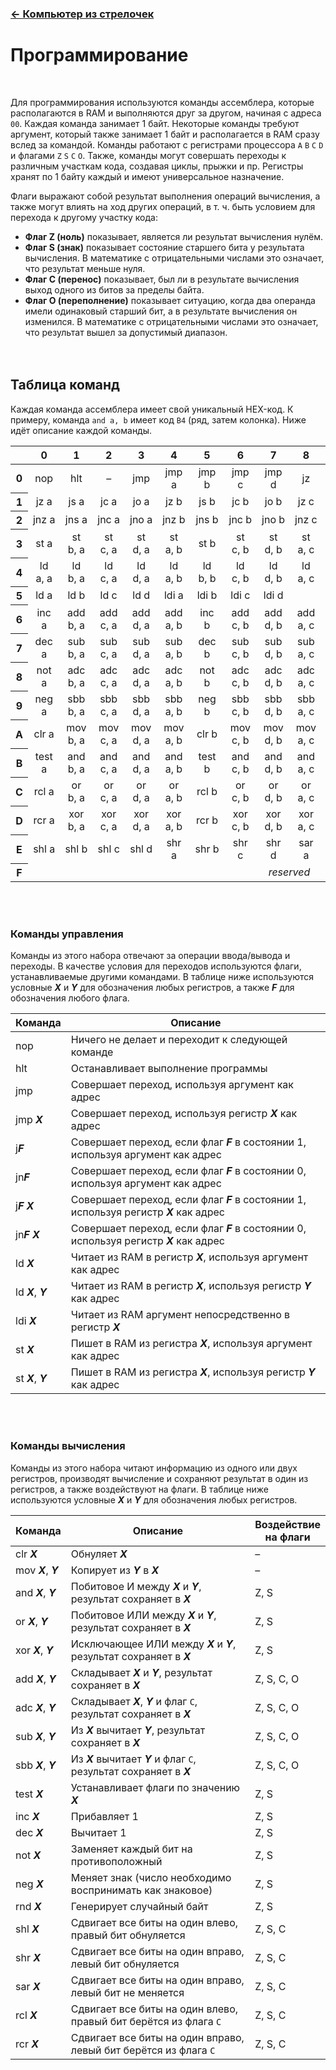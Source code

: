 ﻿### [← Компьютер из стрелочек](README.md)

# Программирование
<br>

Для программирования используются команды ассемблера, которые располагаются в RAM и выполняются друг за другом, начиная с адреса `00`. Каждая команда занимает 1 байт. Некоторые команды требуют аргумент, который также занимает 1 байт и располагается в RAM сразу вслед за командой. Команды работают с регистрами процессора `A` `B` `C` `D` и флагами `Z` `S` `C` `O`. Также, команды могут совершать переходы к различным участкам кода, создавая циклы, прыжки и пр. Регистры хранят по 1 байту каждый и имеют универсальное назначение.

Флаги выражают собой результат выполнения операций вычисления, а также могут влиять на ход других операций, в т. ч. быть условием для перехода к другому участку кода:
- **Флаг Z (ноль)** показывает, является ли результат вычисления нулём.
- **Флаг S (знак)** показывает состояние старшего бита у результата вычисления. В математике с отрицательными числами это означает, что результат меньше нуля.
- **Флаг C (перенос)** показывает, был ли в результате вычисления выход одного из битов за пределы байта.
- **Флаг O (переполнение)** показывает ситуацию, когда два операнда имели одинаковый старший бит, а в результате вычисления он изменился. В математике с отрицательными числами это означает, что результат вышел за допустимый диапазон.
<br><br><br>


## Таблица команд
Каждая команда ассемблера имеет свой уникальный HEX-код. К примеру, команда `and a, b` имеет код `B4` (ряд, затем колонка). Ниже идёт описание каждой команды.
<table>
  <thead>
    <tr>
      <th></th>
      <th>0</th><th>1</th><th>2</th><th>3</th>
      <th>4</th><th>5</th><th>6</th><th>7</th>
      <th>8</th><th>9</th><th>A</th><th>B</th>
      <th>C</th><th>D</th><th>E</th><th>F</th>
    </tr>
  </thead>
  <tbody>
    <tr>
      <th>0</th>
      <td align="center">nop</td><td align="center">hlt</td><td align="center">–</td><td align="center">jmp</td>
      <td align="center">jmp a</td><td align="center">jmp b</td><td align="center">jmp c</td><td align="center">jmp d</td>
      <td align="center">jz</td><td align="center">js</td><td align="center">jc</td><td align="center">jo</td>
      <td align="center">jnz</td><td align="center">jns</td><td align="center">jnc</td><td align="center">jno</td>
    </tr>
    <tr>
      <th>1</th>
      <td align="center">jz a</td><td align="center">js a</td><td align="center">jc a</td><td align="center">jo a</td>
      <td align="center">jz b</td><td align="center">js b</td><td align="center">jc b</td><td align="center">jo b</td>
      <td align="center">jz c</td><td align="center">js c</td><td align="center">jc c</td><td align="center">jo c</td>
      <td align="center">jz d</td><td align="center">js d</td><td align="center">jc d</td><td align="center">jo d</td>
    </tr>
    <tr>
      <th>2</th>
      <td align="center">jnz a</td><td align="center">jns a</td><td align="center">jnc a</td><td align="center">jno a</td>
      <td align="center">jnz b</td><td align="center">jns b</td><td align="center">jnc b</td><td align="center">jno b</td>
      <td align="center">jnz c</td><td align="center">jns c</td><td align="center">jnc c</td><td align="center">jno c</td>
      <td align="center">jnz d</td><td align="center">jns d</td><td align="center">jnc d</td><td align="center">jno d</td>
    </tr>
    <tr>
      <th>3</th>
      <td align="center">st a</td><td align="center">st b, a</td><td align="center">st c, a</td><td align="center">st d, a</td>
      <td align="center">st a, b</td><td align="center">st b</td><td align="center">st c, b</td><td align="center">st d, b</td>
      <td align="center">st a, c</td><td align="center">st b, c</td><td align="center">st c</td><td align="center">st d, c</td>
      <td align="center">st a, d</td><td align="center">st b, d</td><td align="center">st c, d</td><td align="center">st d</td>
    </tr>
    <tr>
      <th>4</th>
      <td align="center">ld a, a</td><td align="center">ld b, a</td><td align="center">ld c, a</td><td align="center">ld d, a</td>
      <td align="center">ld a, b</td><td align="center">ld b, b</td><td align="center">ld c, b</td><td align="center">ld d, b</td>
      <td align="center">ld a, c</td><td align="center">ld b, c</td><td align="center">ld c, c</td><td align="center">ld d, c</td>
      <td align="center">ld a, d</td><td align="center">ld b, d</td><td align="center">ld c, d</td><td align="center">ld d, d</td>
    </tr>
    <tr>
      <th>5</th>
      <td align="center">ld a</td><td align="center">ld b</td><td align="center">ld c</td><td align="center">ld d</td>
      <td align="center">ldi a</td><td align="center">ldi b</td><td align="center">ldi c</td><td align="center">ldi d</td>
      <td align="center" colspan="8"><i>reserved</i></td>
    </tr>
    <tr>
      <th>6</th>
      <td align="center">inc a</td><td align="center">add b, a</td><td align="center">add c, a</td><td align="center">add d, a</td>
      <td align="center">add a, b</td><td align="center">inc<br> b</td><td align="center">add c, b</td><td align="center">add d, b</td>
      <td align="center">add a, c</td><td align="center">add b, c</td><td align="center">inc<br> c</td><td align="center">add d, c</td>
      <td align="center">add a, d</td><td align="center">add b, d</td><td align="center">add c, d</td><td align="center">inc<br> d</td>
    </tr>
    <tr>
      <th>7</th>
      <td align="center">dec a</td><td align="center">sub b, a</td><td align="center">sub c, a</td><td align="center">sub d, a</td>
      <td align="center">sub a, b</td><td align="center">dec b</td><td align="center">sub c, b</td><td align="center">sub d, b</td>
      <td align="center">sub a, c</td><td align="center">sub b, c</td><td align="center">dec c</td><td align="center">sub d, c</td>
      <td align="center">sub a, d</td><td align="center">sub b, d</td><td align="center">sub c, d</td><td align="center">dec d</td>
    </tr>
    <tr>
      <th>8</th>
      <td align="center">not a</td><td align="center">adc b, a</td><td align="center">adc c, a</td><td align="center">adc d, a</td>
      <td align="center">adc a, b</td><td align="center">not b</td><td align="center">adc c, b</td><td align="center">adc d, b</td>
      <td align="center">adc a, c</td><td align="center">adc b, c</td><td align="center">not c</td><td align="center">adc d, c</td>
      <td align="center">adc a, d</td><td align="center">adc b, d</td><td align="center">adc c, d</td><td align="center">not d</td>
    </tr>
    <tr>
      <th>9</th>
      <td align="center">neg a</td><td align="center">sbb b, a</td><td align="center">sbb c, a</td><td align="center">sbb d, a</td>
      <td align="center">sbb a, b</td><td align="center">neg b</td><td align="center">sbb c, b</td><td align="center">sbb d, b</td>
      <td align="center">sbb a, c</td><td align="center">sbb b, c</td><td align="center">neg c</td><td align="center">sbb d, c</td>
      <td align="center">sbb a, d</td><td align="center">sbb b, d</td><td align="center">sbb c, d</td><td align="center">neg d</td>
    </tr>
    <tr>
      <th>A</th>
      <td align="center">clr a</td><td align="center">mov b, a</td><td align="center">mov c, a</td><td align="center">mov d, a</td>
      <td align="center">mov a, b</td><td align="center">clr b</td><td align="center">mov c, b</td><td align="center">mov d, b</td>
      <td align="center">mov a, c</td><td align="center">mov b, c</td><td align="center">clr c</td><td align="center">mov d, c</td>
      <td align="center">mov a, d</td><td align="center">mov b, d</td><td align="center">mov c, d</td><td align="center">clr d</td>
    </tr>
    <tr>
      <th>B</th>
      <td align="center">test a</td><td align="center">and b, a</td><td align="center">and c, a</td><td align="center">and d, a</td>
      <td align="center">and a, b</td><td align="center">test b</td><td align="center">and c, b</td><td align="center">and d, b</td>
      <td align="center">and a, c</td><td align="center">and b, c</td><td align="center">test c</td><td align="center">and d, c</td>
      <td align="center">and a, d</td><td align="center">and b, d</td><td align="center">and c, d</td><td align="center">test d</td>
    </tr>
    <tr>
      <th>C</th>
      <td align="center">rcl a</td><td align="center">or b, a</td><td align="center">or c, a</td><td align="center">or d, a</td>
      <td align="center">or a, b</td><td align="center">rcl b</td><td align="center">or c, b</td><td align="center">or d, b</td>
      <td align="center">or a, c</td><td align="center">or b, c</td><td align="center">rcl c</td><td align="center">or d, c</td>
      <td align="center">or a, d</td><td align="center">or b, d</td><td align="center">or c, d</td><td align="center">rcl d</td>
    </tr>
    <tr>
      <th>D</th>
      <td align="center">rcr a</td><td align="center">xor b, a</td><td align="center">xor c, a</td><td align="center">xor d, a</td>
      <td align="center">xor a, b</td><td align="center">rcr b</td><td align="center">xor c, b</td><td align="center">xor d, b</td>
      <td align="center">xor a, c</td><td align="center">xor b, c</td><td align="center">rcr c</td><td align="center">xor d, c</td>
      <td align="center">xor a, d</td><td align="center">xor b, d</td><td align="center">xor c, d</td><td align="center">rcr d</td>
    </tr>
    <tr>
      <th>E</th>
      <td align="center">shl a</td><td align="center">shl b</td><td align="center">shl c</td><td align="center">shl d</td>
      <td align="center">shr a</td><td align="center">shr b</td><td align="center">shr c</td><td align="center">shr d</td>
      <td align="center">sar a</td><td align="center">sar b</td><td align="center">sar c</td><td align="center">sar d</td>
      <td align="center">rnd a</td><td align="center">rnd b</td><td align="center">rnd c</td><td align="center">rnd d</td>
    </tr>
    <tr>
      <th>F</th>
      <td align="center" colspan="16"><i>reserved</i></td>
    </tr>
  </tbody>
</table>
<br><br>


### Команды управления
Команды из этого набора отвечают за операции ввода/вывода и переходы. В качестве условия для переходов используются флаги, устанавливаемые другими командами. В таблице ниже используются условные ***X*** и ***Y*** для обозначения любых регистров, а также ***F*** для обозначения любого флага.

Команда | Описание
---|---
nop | Ничего не делает и переходит к следующей команде
hlt | Останавливает выполнение программы
jmp | Совершает переход, используя аргумент как адрес
jmp ***X*** | Совершает переход, используя регистр ***X*** как адрес
j***F*** | Совершает переход, если флаг ***F*** в состоянии 1, используя аргумент как адрес
jn***F*** | Совершает переход, если флаг ***F*** в состоянии 0, используя аргумент как адрес
j***F*** ***X*** | Совершает переход, если флаг ***F*** в состоянии 1, используя регистр ***X*** как адрес
jn***F*** ***X*** | Совершает переход, если флаг ***F*** в состоянии 0, используя регистр ***X*** как адрес
ld ***X*** | Читает из RAM в регистр ***X***, используя аргумент как адрес
ld ***X***, ***Y*** | Читает из RAM в регистр ***X***, используя регистр ***Y*** как адрес
ldi ***X*** | Читает из RAM аргумент непосредственно в регистр ***X***
st ***X*** | Пишет в RAM из регистра ***X***, используя аргумент как адрес
st ***X***, ***Y*** | Пишет в RAM из регистра ***X***, используя регистр ***Y*** как адрес

<br><br>


### Команды вычисления
Команды из этого набора читают информацию из одного или двух регистров, производят вычисление и сохраняют результат в один из регистров, а также воздействуют на флаги. В таблице ниже используются условные ***X*** и ***Y*** для обозначения любых регистров.

Команда | Описание | Воздействие<br> на флаги
---|---|---
clr ***X*** | Обнуляет ***X*** | –
mov ***X***, ***Y*** | Копирует из ***Y*** в ***X*** | –
and ***X***, ***Y*** | Побитовое И между ***X*** и ***Y***, результат сохраняет в ***X*** | Z, S
or ***X***, ***Y*** | Побитовое ИЛИ между ***X*** и ***Y***, результат сохраняет в ***X*** | Z, S
xor ***X***, ***Y*** | Исключающее ИЛИ между ***X*** и ***Y***, результат сохраняет в ***X*** | Z, S
add ***X***, ***Y*** | Складывает ***X*** и ***Y***, результат сохраняет в ***X*** | Z, S, C, O
adc ***X***, ***Y*** | Складывает ***X***, ***Y*** и флаг `C`, результат сохраняет в ***X*** | Z, S, C, O
sub ***X***, ***Y*** | Из ***X*** вычитает ***Y***, результат сохраняет в ***X*** | Z, S, C, O
sbb ***X***, ***Y*** | Из ***X*** вычитает ***Y*** и флаг `C`, результат сохраняет в ***X*** | Z, S, C, O
test ***X*** | Устанавливает флаги по значению ***X*** | Z, S
inc ***X*** | Прибавляет 1 | Z, S
dec ***X*** | Вычитает 1 | Z, S
not ***X*** | Заменяет каждый бит на противоположный | Z, S
neg ***X*** | Меняет знак (число необходимо воспринимать как знаковое) | Z, S
rnd ***X*** | Генерирует случайный байт | Z, S
shl ***X*** | Сдвигает все биты на один влево, правый бит обнуляется | Z, S, C
shr ***X*** | Сдвигает все биты на один вправо, левый бит обнуляется | Z, S, C
sar ***X*** | Сдвигает все биты на один вправо, левый бит не меняется | Z, S, C
rcl ***X*** | Сдвигает все биты на один влево, правый бит берётся из флага `С` | Z, S, C
rcr ***X*** | Сдвигает все биты на один вправо, левый бит берётся из флага `С` | Z, S, C
